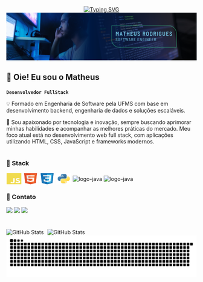 <div align="center">
  <a href="https://git.io/typing-svg">
    <img src="https://readme-typing-svg.demolab.com?font=Fira+Code&weight=500&size=22&pause=1000&color=fff&center=true&vCenter=true&random=false&width=524&lines=%E2%8A%B9++Bem-vindo+ao+meu+perfil!++%E2%8A%B9+" alt="Typing SVG">
  </a>
</div>

<div align="center">
  <img src="./img/matheus-rodrigues.png" alt="Banner Matheus Rodrigues">
</div>

<h2>👋 Oie! Eu sou o Matheus</h2>

**`Desenvolvedor FullStack`**

💡 Formado em Engenharia de Software pela UFMS com base em desenvolvimento backend, engenharia de dados e soluções escaláveis.

🚀 Sou apaixonado por tecnologia e inovação, sempre buscando aprimorar minhas habilidades e acompanhar as melhores práticas do mercado. Meu foco atual está no desenvolvimento web full stack, com aplicações utilizando HTML, CSS, JavaScript e frameworks modernos.

#

<h3>🤖 Stack</h3>

<div>
  <img align="center" alt="logo-Js" height="30" width="40" src="https://raw.githubusercontent.com/devicons/devicon/master/icons/javascript/javascript-plain.svg"/>
  <!-- <img align="center" alt="logo-Ts" height="30" width="40" src="https://raw.githubusercontent.com/devicons/devicon/master/icons/typescript/typescript-plain.svg"/>
  <img align="center" alt="logo-React" height="30" width="40" src="https://raw.githubusercontent.com/devicons/devicon/master/icons/react/react-original.svg"/> -->
  <img align="center" alt="logo-HTML" height="30" width="40" src="https://raw.githubusercontent.com/devicons/devicon/master/icons/html5/html5-original.svg"/>
  <img align="center" alt="logo-CSS" height="30" width="40" src="https://raw.githubusercontent.com/devicons/devicon/master/icons/css3/css3-original.svg"/>
  <img align="center" alt="logo-Python" height="30" width="40" src="https://raw.githubusercontent.com/devicons/devicon/master/icons/python/python-original.svg"/>
  <img align="center" alt="logo-java" height="30" width="40" src="https://cdn.jsdelivr.net/gh/devicons/devicon@latest/icons/java/java-original.svg"/>
  <img align="center" alt="logo-java" height="30" width="40" src="https://cdn.jsdelivr.net/gh/devicons/devicon@latest/icons/amazonwebservices/amazonwebservices-plain-wordmark.svg"/>
</div>

<h3>📱 Contato</h3>

<div>
  <a href="https://www.linkedin.com/in/matheusrcg/" target="_blank"><img src="https://img.shields.io/badge/-LinkedIn-%230077B5?style=for-the-badge&logo=linkedin&logoColor=white" target="_blank"></a> 
  <a href = "mailto:matheus.rcg.0@gmail.com"><img src="https://img.shields.io/badge/-Gmail-%23333?style=for-the-badge&logo=gmail&logoColor=white" target="_blank"></a>
  <a href="https://www.instagram.com/matheus.rcg/" target="_blank"><img src="https://img.shields.io/badge/-Instagram-%23E4405F?style=for-the-badge&logo=instagram&logoColor=white" target="_blank"></a>
</div>

#

<div>
  <img 
    align="left" 
    alt="GitHub Stats" 
    style="padding-right: 10px;" 
    src="https://github-readme-stats.vercel.app/api?username=MatheusRCG&card_width=30px&show_icons=true&theme=tokyonight&include_all_commits=true&locale=pt-br&hide=contribs,stars&show=prs_merged&rank_icon=github"
  />
  <img
    alt="GitHub Stats" 
    src="https://github-readme-stats.vercel.app/api/top-langs/?username=MatheusRCG&theme=tokyonight&layout=compact&custom_title=Tecnologias" 
  />
</div>

<picture align="center">
  <source media="(prefers-color-scheme: dark)" srcset="https://raw.githubusercontent.com/MatheusRCG/MatheusRCG/output/github-contribution-grid-snake-dark.svg">
  <source media="(prefers-color-scheme: light)" srcset="https://raw.githubusercontent.com/MatheusRCG/MatheusRCG/output/github-contribution-grid-snake-dark.svg">
  <img align="center" alt="github contribution grid snake animation" src="https://raw.githubusercontent.com/MatheusRCG/MatheusRCG/output/github-contribution-grid-snake.svg">
</picture>

